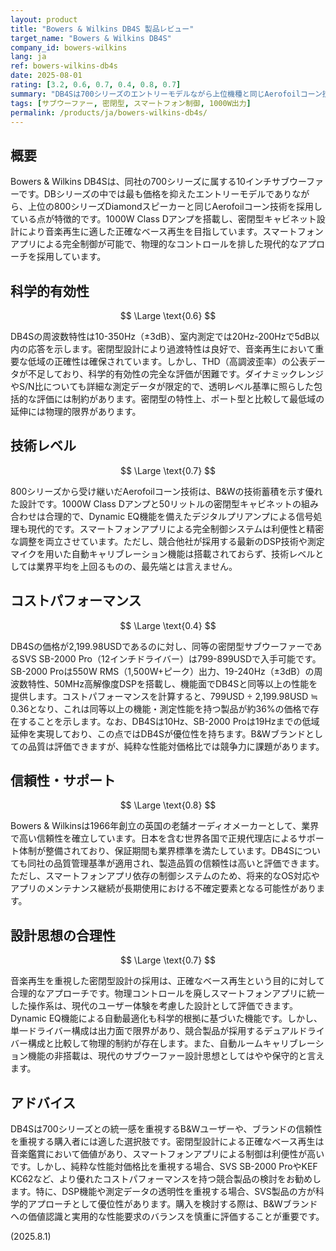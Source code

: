 ```yaml
---
layout: product
title: "Bowers & Wilkins DB4S 製品レビュー"
target_name: "Bowers & Wilkins DB4S"
company_id: bowers-wilkins
lang: ja
ref: bowers-wilkins-db4s
date: 2025-08-01
rating: [3.2, 0.6, 0.7, 0.4, 0.8, 0.7]
summary: "DB4Sは700シリーズのエントリーモデルながら上位機種と同じAerofoilコーン技術を採用したサブウーファーです。1000W出力と密閉型設計により音楽再生に適した性能を提供しますが、同等性能をより安価に実現する競合製品の存在により、コストパフォーマンス面で課題があります。"
tags: [サブウーファー, 密閉型, スマートフォン制御, 1000W出力]
permalink: /products/ja/bowers-wilkins-db4s/
---
```


## 概要

Bowers & Wilkins DB4Sは、同社の700シリーズに属する10インチサブウーファーです。DBシリーズの中では最も価格を抑えたエントリーモデルでありながら、上位の800シリーズDiamondスピーカーと同じAerofoilコーン技術を採用している点が特徴的です。1000W Class Dアンプを搭載し、密閉型キャビネット設計により音楽再生に適した正確なベース再生を目指しています。スマートフォンアプリによる完全制御が可能で、物理的なコントロールを排した現代的なアプローチを採用しています。

## 科学的有効性

$$ \Large \text{0.6} $$

DB4Sの周波数特性は10-350Hz（±3dB）、室内測定では20Hz-200Hzで5dB以内の応答を示します。密閉型設計により過渡特性は良好で、音楽再生において重要な低域の正確性は確保されています。しかし、THD（高調波歪率）の公表データが不足しており、科学的有効性の完全な評価が困難です。ダイナミックレンジやS/N比についても詳細な測定データが限定的で、透明レベル基準に照らした包括的な評価には制約があります。密閉型の特性上、ポート型と比較して最低域の延伸には物理的限界があります。

## 技術レベル

$$ \Large \text{0.7} $$

800シリーズから受け継いだAerofoilコーン技術は、B&Wの技術蓄積を示す優れた設計です。1000W Class Dアンプと50リットルの密閉型キャビネットの組み合わせは合理的で、Dynamic EQ機能を備えたデジタルプリアンプによる信号処理も現代的です。スマートフォンアプリによる完全制御システムは利便性と精密な調整を両立させています。ただし、競合他社が採用する最新のDSP技術や測定マイクを用いた自動キャリブレーション機能は搭載されておらず、技術レベルとしては業界平均を上回るものの、最先端とは言えません。

## コストパフォーマンス

$$ \Large \text{0.4} $$

DB4Sの価格が2,199.98USDであるのに対し、同等の密閉型サブウーファーであるSVS SB-2000 Pro（12インチドライバー）は799-899USDで入手可能です。SB-2000 Proは550W RMS（1,500W+ピーク）出力、19-240Hz（±3dB）の周波数特性、50MHz高解像度DSPを搭載し、機能面でDB4Sと同等以上の性能を提供します。コストパフォーマンスを計算すると、799USD ÷ 2,199.98USD ≒ 0.36となり、これは同等以上の機能・測定性能を持つ製品が約36%の価格で存在することを示します。なお、DB4Sは10Hz、SB-2000 Proは19Hzまでの低域延伸を実現しており、この点ではDB4Sが優位性を持ちます。B&Wブランドとしての品質は評価できますが、純粋な性能対価格比では競争力に課題があります。

## 信頼性・サポート

$$ \Large \text{0.8} $$

Bowers & Wilkinsは1966年創立の英国の老舗オーディオメーカーとして、業界で高い信頼性を確立しています。日本を含む世界各国で正規代理店によるサポート体制が整備されており、保証期間も業界標準を満たしています。DB4Sについても同社の品質管理基準が適用され、製造品質の信頼性は高いと評価できます。ただし、スマートフォンアプリ依存の制御システムのため、将来的なOS対応やアプリのメンテナンス継続が長期使用における不確定要素となる可能性があります。

## 設計思想の合理性

$$ \Large \text{0.7} $$

音楽再生を重視した密閉型設計の採用は、正確なベース再生という目的に対して合理的なアプローチです。物理コントロールを廃しスマートフォンアプリに統一した操作系は、現代のユーザー体験を考慮した設計として評価できます。Dynamic EQ機能による自動最適化も科学的根拠に基づいた機能です。しかし、単一ドライバー構成は出力面で限界があり、競合製品が採用するデュアルドライバー構成と比較して物理的制約が存在します。また、自動ルームキャリブレーション機能の非搭載は、現代のサブウーファー設計思想としてはやや保守的と言えます。

## アドバイス

DB4Sは700シリーズとの統一感を重視するB&Wユーザーや、ブランドの信頼性を重視する購入者には適した選択肢です。密閉型設計による正確なベース再生は音楽鑑賞において価値があり、スマートフォンアプリによる制御は利便性が高いです。しかし、純粋な性能対価格比を重視する場合、SVS SB-2000 ProやKEF KC62など、より優れたコストパフォーマンスを持つ競合製品の検討をお勧めします。特に、DSP機能や測定データの透明性を重視する場合、SVS製品の方が科学的アプローチとして優位性があります。購入を検討する際は、B&Wブランドへの価値認識と実用的な性能要求のバランスを慎重に評価することが重要です。

(2025.8.1)
